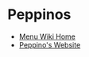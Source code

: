 # Peppinos
- [Menu Wiki Home](https://github.com/cm85/Peppinos/wiki)
- [Peppino's Website](http://cm85.github.io/Peppinos)
